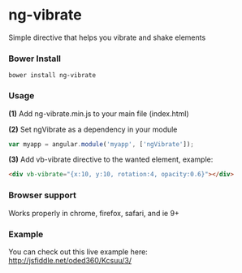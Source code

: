 ng-vibrate
==========

Simple directive that helps you vibrate and shake elements

### Bower Install

```
bower install ng-vibrate
```

### Usage

**(1)** Add ng-vibrate.min.js to your main file (index.html)

**(2)** Set ngVibrate as a dependency in your module

```javascript
var myapp = angular.module('myapp', ['ngVibrate']);
```

**(3)** Add vb-vibrate directive to the wanted element, example:

```html
<div vb-vibrate="{x:10, y:10, rotation:4, opacity:0.6}"></div>
```

### Browser support

Works properly in chrome, firefox, safari, and ie 9+

### Example

You can check out this live example here: http://jsfiddle.net/oded360/Kcsuu/3/
